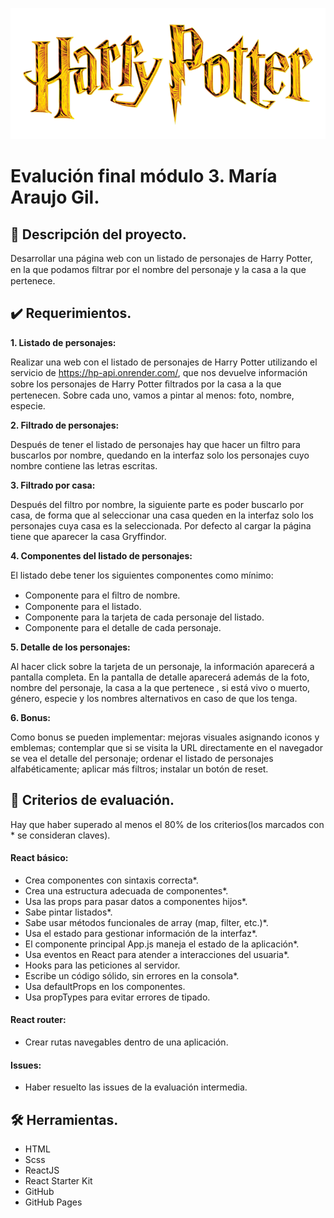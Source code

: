 ![Logo Harry Potter](/src/images/logo.png)

# Evalución final módulo 3. María Araujo Gil.

## :book: Descripción del proyecto.

Desarrollar una página web con un listado de personajes de Harry Potter, en la que podamos ﬁltrar por el nombre del personaje y la casa a la que pertenece.

## :heavy_check_mark: Requerimientos.

**1. Listado de personajes:**

Realizar una web con el listado de personajes de Harry Potter utilizando el servicio de https://hp-api.onrender.com/, que nos devuelve información sobre los personajes de Harry Potter ﬁltrados por la casa a la que pertenecen.
Sobre cada uno, vamos a pintar al menos: foto, nombre, especie.

**2. Filtrado de personajes:**

Después de tener el listado de personajes hay que hacer un filtro para buscarlos por nombre, quedando en la interfaz solo los personajes cuyo nombre contiene las letras escritas.

**3. Filtrado por casa:**

Después del filtro por nombre, la siguiente parte es poder buscarlo por casa, de forma que al seleccionar una casa queden en la interfaz solo los personajes cuya casa es la seleccionada. Por defecto al cargar la página tiene que aparecer la casa Gryffindor.

**4. Componentes del listado de personajes:**

El listado debe tener los siguientes componentes como mínimo:

- Componente para el ﬁltro de nombre.
- Componente para el listado.
- Componente para la tarjeta de cada personaje del listado.
- Componente para el detalle de cada personaje.

**5. Detalle de los personajes:**

Al hacer click sobre la tarjeta de un personaje, la información aparecerá a pantalla completa. En la pantalla de detalle aparecerá además de la foto, nombre del personaje, la casa a la que pertenece , si está vivo o muerto, género, especie y los nombres alternativos en caso de que los tenga.

**6. Bonus:**

Como bonus se pueden implementar: mejoras visuales asignando iconos y emblemas; contemplar que si se visita la URL directamente en el navegador se vea el detalle del personaje; ordenar el listado de personajes alfabéticamente; aplicar más filtros; instalar un botón de reset.

## :bookmark_tabs: Criterios de evaluación.

Hay que haber superado al menos el 80% de los criterios(los marcados con \* se consideran claves).

#### React básico:

- Crea componentes con sintaxis correcta\*.
- Crea una estructura adecuada de componentes\*.
- Usa las props para pasar datos a componentes hijos\*.
- Sabe pintar listados\*.
- Sabe usar métodos funcionales de array (map, filter, etc.)\*.
- Usa el estado para gestionar información de la interfaz\*.
- El componente principal App.js maneja el estado de la aplicación\*.
- Usa eventos en React para atender a interacciones del usuaria\*.
- Hooks para las peticiones al servidor.
- Escribe un código sólido, sin errores en la consola\*.
- Usa defaultProps en los componentes.
- Usa propTypes para evitar errores de tipado.

#### React router:

- Crear rutas navegables dentro de una aplicación.

#### Issues:

- Haber resuelto las issues de la evaluación intermedia.

## :hammer_and_wrench: Herramientas.

- HTML
- Scss
- ReactJS
- React Starter Kit
- GitHub
- GitHub Pages
